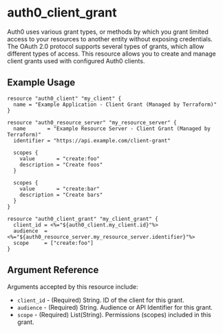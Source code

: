 # auth0_client_grant

Auth0 uses various grant types, or methods by which you grant limited access to your resources to another entity without exposing credentials. The OAuth 2.0 protocol supports several types of grants, which allow different types of access. This resource allows you to create and manage client grants used with configured Auth0 clients.

## Example Usage

```hcl
resource "auth0_client" "my_client" {
  name = "Example Application - Client Grant (Managed by Terraform)"
}

resource "auth0_resource_server" "my_resource_server" {
  name       = "Example Resource Server - Client Grant (Managed by Terraform)"
  identifier = "https://api.example.com/client-grant"

  scopes {
    value       = "create:foo"
    description = "Create foos"
  }

  scopes {
    value       = "create:bar"
    description = "Create bars"
  }
}

resource "auth0_client_grant" "my_client_grant" {
  client_id = <%="${auth0_client.my_client.id}"%>
  audience  = <%="${auth0_resource_server.my_resource_server.identifier}"%>
  scope     = ["create:foo"]
}
```

## Argument Reference

Arguments accepted by this resource include:

* `client_id` - (Required) String. ID of the client for this grant.
* `audience` - (Required) String. Audience or API Identifier for this grant.
* `scope` - (Required) List(String). Permissions (scopes) included in this grant.
